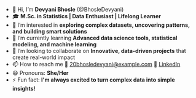 - 👋 Hi, I’m **Devyani Bhosle** (@BhosleDevyani)
- 🎓 **M.Sc. in Statistics | Data Enthusiast | Lifelong Learner**
- 👀 I’m interested in **exploring complex datasets, uncovering patterns, and building smart solutions**
- 🌱 I’m currently learning **Advanced data science tools, statistical modeling, and machine learning**
- 💞️ I’m looking to collaborate on **Innovative, data-driven projects** that create real-world impact
- 📫 How to reach me 📧 20bhosledevyani@example.com   🔗 [LinkedIn](https://www.linkedin.com/in/dev20/)
- 😄 Pronouns: **She/Her**
- ⚡ Fun fact: **I'm always excited to turn complex data into simple insights!**

<!---
BhosleDevyani/BhosleDevyani is a ✨ special ✨ repository because its `README.md` (this file) appears on your GitHub profile.
You can click the Preview link to take a look at your changes.
--->
